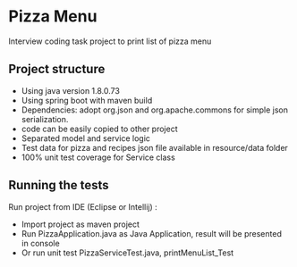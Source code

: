 # Pizza Menu

Interview coding task project to print list of pizza menu

## Project structure

* Using java version 1.8.0.73
* Using spring boot with maven build
* Dependencies: adopt org.json and org.apache.commons for simple json serialization.
* code can be easily copied to other project
* Separated model and service logic
* Test data for pizza and recipes json file available in resource/data folder
* 100% unit test coverage for Service class

## Running the tests

Run project from IDE (Eclipse or Intellij) :
* Import project as maven project
* Run PizzaApplication.java as Java Application, result will be presented in console
* Or run unit test PizzaServiceTest.java, printMenuList_Test

